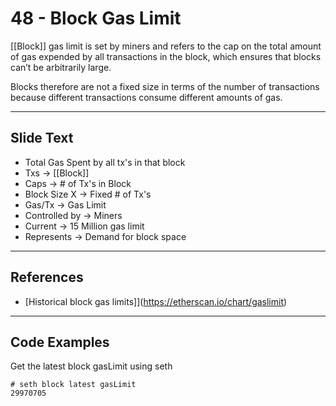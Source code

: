 # 48 - Block Gas Limit

[[Block]] gas limit is set by miners and refers to the cap on the total amount of gas expended by all transactions in the block, which ensures that blocks can’t be arbitrarily large. 

Blocks therefore are not a fixed size in terms of the number of transactions because different transactions consume different amounts of gas. 

---
## Slide Text
- Total Gas Spent by all tx's in that block
- Txs -> [[Block]]
- Caps -> # of Tx's in Block
- Block Size X -> Fixed # of Tx's
- Gas/Tx -> Gas Limit
- Controlled by -> Miners
- Current -> 15 Million gas limit
- Represents -> Demand for block space 
---
## References
- [Historical block gas limits]](https://etherscan.io/chart/gaslimit)
---
## Code Examples
Get the latest block gasLimit using seth
```
# seth block latest gasLimit
29970705
```